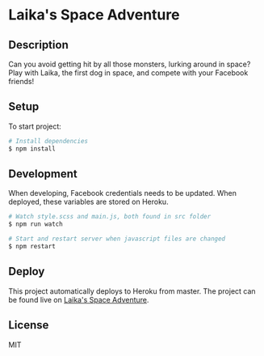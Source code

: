 # Laika's Space Adventure
## Description
Can you avoid getting hit by all those monsters, lurking around in space? Play with Laika, the first dog in space, and compete with your Facebook friends!

## Setup
To start project:

```bash
# Install dependencies
$ npm install

```

## Development

When developing, Facebook credentials needs to be updated. When deployed, these variables are stored on Heroku.

```bash
# Watch style.scss and main.js, both found in src folder
$ npm run watch

# Start and restart server when javascript files are changed 
$ npm restart

```

## Deploy
This project automatically deploys to Heroku from master. The project can be found live on [Laika's Space Adventure](https://laikas-space-adventure.herokuapp.com/).

## License
MIT
